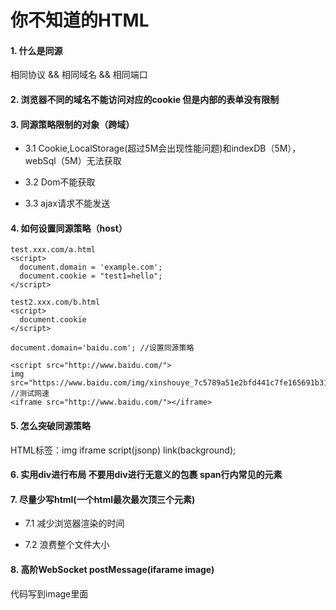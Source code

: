# 你不知道的HTML

#### 1. 什么是同源

相同协议 && 相同域名 && 相同端口

#### 2. 浏览器不同的域名不能访问对应的cookie 但是内部的表单没有限制

#### 3. 同源策略限制的对象（跨域）

* 3.1 Cookie,LocalStorage(超过5M会出现性能问题)和indexDB（5M），webSql（5M）无法获取

* 3.2 Dom不能获取

* 3.3 ajax请求不能发送

#### 4. 如何设置同源策略（host）

    test.xxx.com/a.html
    <script>
      document.domain = 'example.com';
      document.cookie = "test1=hello";
    </script>
    
    test2.xxx.com/b.html
    <script>
      document.cookie
    </script>
    
    document.domain='baidu.com'; //设置同源策略
    
    <script src="http://www.baidu.com/">
    img src="https://www.baidu.com/img/xinshouye_7c5789a51e2bfd441c7fe165691b31a1.png"/> //测试网速
    <iframe src="http://www.baidu.com/"></iframe>

#### 5. 怎么突破同源策略

HTML标签：img iframe script(jsonp) link(background);

#### 6. 实用div进行布局 不要用div进行无意义的包裹 span行内常见的元素

#### 7. 尽量少写html(一个html最次最次顶三个元素)

* 7.1 减少浏览器渲染的时间

* 7.2 浪费整个文件大小

#### 8. 高阶WebSocket postMessage(ifarame image)

代码写到image里面
